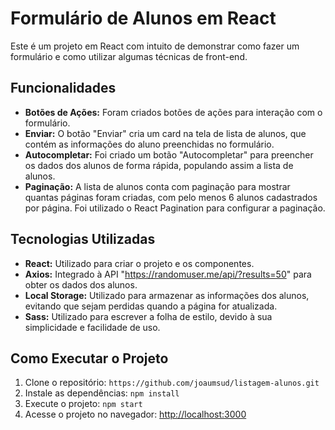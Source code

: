 # Formulário de Alunos em React

Este é um projeto em React com intuito de demonstrar como fazer um formulário e como utilizar algumas técnicas de front-end.

## Funcionalidades

- **Botões de Ações:** Foram criados botões de ações para interação com o formulário.
- **Enviar:** O botão "Enviar" cria um card na tela de lista de alunos, que contém as informações do aluno preenchidas no formulário.
- **Autocompletar:** Foi criado um botão "Autocompletar" para preencher os dados dos alunos de forma rápida, populando assim a lista de alunos.
- **Paginação:** A lista de alunos conta com paginação para mostrar quantas páginas foram criadas, com pelo menos 6 alunos cadastrados por página. Foi utilizado o React Pagination para configurar a paginação.

## Tecnologias Utilizadas

- **React:** Utilizado para criar o projeto e os componentes.
- **Axios:** Integrado à API "https://randomuser.me/api/?results=50" para obter os dados dos alunos.
- **Local Storage:** Utilizado para armazenar as informações dos alunos, evitando que sejam perdidas quando a página for atualizada.
- **Sass:** Utilizado para escrever a folha de estilo, devido à sua simplicidade e facilidade de uso.

## Como Executar o Projeto

1. Clone o repositório: `https://github.com/joaumsud/listagem-alunos.git`
2. Instale as dependências: `npm install`
3. Execute o projeto: `npm start`
4. Acesse o projeto no navegador: [http://localhost:3000](http://localhost:3000)

